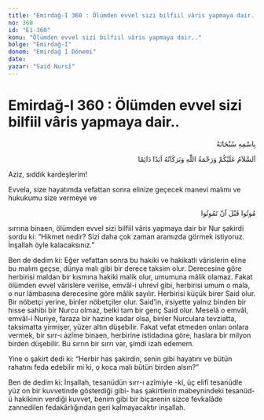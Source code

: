 ```yaml
---
title: "Emirdağ-I 360 : Ölümden evvel sizi bilfiil vâris yapmaya dair.."
no: 360
id: "E1-360"
konu: "Ölümden evvel sizi bilfiil vâris yapmaya dair.."
bolge: "Emirdağ-I"
donem: "Emirdağ 1 Dönemi"
date: 
yazar: "Said Nursî"
---
```


# Emirdağ-I 360 : Ölümden evvel sizi bilfiil vâris yapmaya dair..

<p class="arabic" dir="rtl" title="Meal: “Her türlü noksan sıfatlardan yüce olan Allah’ın adıyla.”">بِاسْمِهِ سُبْحَانَهُ</p>

<p class="arabic" dir="rtl" title="Meal: “Allah’ın selâmı, rahmeti ve bereketleri, ebedî ve dâimî olarak üzerinize olsun.”">اَلسَّلاَمُ عَلَيْكُمْ وَرَحْمَةُ اللّٰهِ وَبَرَكَاتُهُ اَبَدًا دَائِمًا</p>

Aziz, sıddık kardeşlerim!

Evvela, size hayatımda vefattan sonra elinize geçecek manevi malımı ve hukukumu size vermeye ve

<p class="arabic" dir="rtl" title="Meal: “Ölmeden önce ölünüz”">مُوتُوا قَبْلَ اَنْ تَمُوتُوا</p>

sırrına binaen, ölümden evvel sizi bilfiil vâris yapmaya dair bir Nur şakirdi sordu ki: “Hikmet nedir? Sizi daha çok zaman aramızda görmek istiyoruz. İnşallah öyle kalacaksınız.”

Ben de dedim ki: Eğer vefattan sonra bu hakiki ve hakikatli vârislerin eline bu malım geçse, dünya malı gibi bir derece taksim olur. Derecesine göre herbirisi maldan bir kısmına hakiki malik olur, umumuna mâlik olamaz. Fakat ölümden evvel vârislere verilse, emvâl-i uhrevî gibi, herbirisi umum o mala, o nur lâmbasına derecesine göre mâlik sayılır. Herbirisi küçük birer Said olur. Bir nöbetçi yerine, binler nöbetçiler olur. Said’in, irsiyette yalnız binden bir hisse sahibi bir Nurcu olmaz, belki tam bir genç Said olur. Meselâ o emvâl, emvâl-i Nuriye, faraza bir hazine kadar olsa, binler Nurculara tevziatta, taksimatta yirmişer, yüzer altın düşebilir. Fakat vefat etmeden onları onlara vermek, bir sırr-ı azîme binaen, herbirine istidadına göre, haslara bir milyon birden düşebilir. Bu sırrın bir sırrı var, şimdi izah edemem.

Yine o şakirt dedi ki: “Herbir has şakirdin, senin gibi hayatını ve bütün rahatını feda edebilir mi ki, o koca malı bütün birden alsın?”

Ben de dedim ki: İnşallah, tesanüdün sırr-ı azîmiyle -ki, üç elifi tesanüdle yüz on bir kuvvetinde gösterdiği gibi- has şakirtlerin mabeynindeki tesanüd-ü hakikinin verdiği kuvvet, benim gibi bir biçarenin sizce fevkalâde zannedilen fedakârlığından geri kalmayacaktır inşallah.
